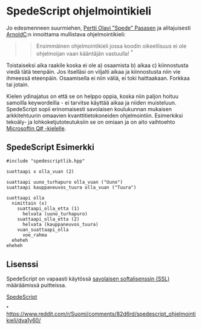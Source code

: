 
# SpedeScript ohjelmointikieli

Jo edesmenneen suurmiehen, [Pertti Olavi "Spede" Pasasen](https://en.wikipedia.org/wiki/Spede_Pasanen) ja alitajuisesti [ArnoldC](http://lhartikk.github.io/ArnoldC/):n innoittama mullistava ohjelmointikieli:

>> Ensimmäinen ohjelmointikieli jossa koodin oikeellisuus ei ole ohjelmoijan vaan kääntäjän vastuulla! <sup>*</sup>

Toistaiseksi aika raakile koska ei ole a) osaamista b) aikaa c) kiinnostusta viedä tätä teenpäin. Jos itselläsi on viljalti aikaa ja kiinnostusta niin vie ihmeessä eteenpäin. Osaamisella ei niin väliä, ei toki haittaakaan. Forkkaa tai jotain.

Kielen ydinajatus on että se on helppo oppia, koska niin paljon hoituu samoilla keywordeilla - ei tarvitse käyttää aikaa ja niiden muisteluun. SpedeScript sopii erinomaisesti savolaisen koulukunnan mukaisen arkkitehtuurin omaavien kvanttitietokoneiden ohjelmointiin. Esimerkiksi tekoäly- ja lohkoketjutoteutuksiin se on omiaan ja on aito vaihtoehto [Microsoftin Q# -kielelle](https://docs.microsoft.com/en-us/quantum/quantum-qr-intro?view=qsharp-preview).

## SpedeScript Esimerkki

```
#include "spedescriptlib.hpp"

suottaapi x olla_vuan (2)

suattaapi uuno_turhapuro olla_vuan ("Uuno")
suattaapi kauppaneuvos_tuura olla_vuan ("Tuura")

suottaapi olla
  nimittain (x)
    suattaapi_olla_etta (1)
      helvata (uuno_turhapuro)
    suattaapi_olla_etta (2)
      helvata (kauppaneuvos_tuura)
    vuan_suattaapi_olla
      voe_rahma
  eheheh
eheheh
```

## Lisenssi

SpedeScript on vapaasti käytössä [savolaisen softalisenssin (SSL)](https://github.com/janit/spedescript/blob/master/LICENSE) määräämissä puitteissa.

[SpedeScript](https://janit.iki.fi/spedescript/)

<sup>*</sup> https://www.reddit.com/r/Suomi/comments/82d6rd/spedescript_ohjelmointikieli/dva1y60/